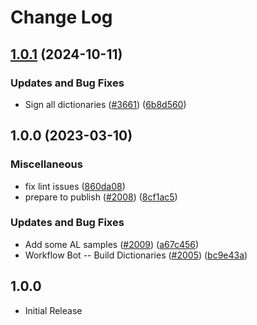 # Change Log

## [1.0.1](https://github.com/streetsidesoftware/cspell-dicts/compare/@cspell/dict-al@1.0.0...@cspell/dict-al@1.0.1) (2024-10-11)


### Updates and Bug Fixes

* Sign all dictionaries ([#3661](https://github.com/streetsidesoftware/cspell-dicts/issues/3661)) ([6b8d560](https://github.com/streetsidesoftware/cspell-dicts/commit/6b8d560cf51a593458ce42bca415859f872cfc97))

## 1.0.0 (2023-03-10)


### Miscellaneous

* fix lint issues ([860da08](https://github.com/streetsidesoftware/cspell-dicts/commit/860da080f35f32ec624031e076d3db4bf0179162))
* prepare to publish ([#2008](https://github.com/streetsidesoftware/cspell-dicts/issues/2008)) ([8cf1ac5](https://github.com/streetsidesoftware/cspell-dicts/commit/8cf1ac59f00171b4ae8632e0ec52d659a65ed429))


### Updates and Bug Fixes

* Add some AL samples ([#2009](https://github.com/streetsidesoftware/cspell-dicts/issues/2009)) ([a67c456](https://github.com/streetsidesoftware/cspell-dicts/commit/a67c456ebb349107ca8cf2f5f095c9590021e55d))
* Workflow Bot -- Build Dictionaries ([#2005](https://github.com/streetsidesoftware/cspell-dicts/issues/2005)) ([bc9e43a](https://github.com/streetsidesoftware/cspell-dicts/commit/bc9e43a88f8ff74a89f7c5da5c493145635fc7a3))

## 1.0.0

- Initial Release
